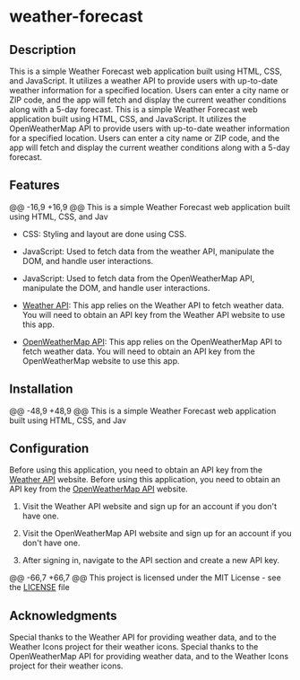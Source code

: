 # weather-forecast
## Description

This is a simple Weather Forecast web application built using HTML, CSS, and JavaScript. It utilizes a weather API to provide users with up-to-date weather information for a specified location. Users can enter a city name or ZIP code, and the app will fetch and display the current weather conditions along with a 5-day forecast.
This is a simple Weather Forecast web application built using HTML, CSS, and JavaScript. It utilizes the OpenWeatherMap API to provide users with up-to-date weather information for a specified location. Users can enter a city name or ZIP code, and the app will fetch and display the current weather conditions along with a 5-day forecast.

## Features

@@ -16,9 +16,9 @@ This is a simple Weather Forecast web application built using HTML, CSS, and Jav

- CSS: Styling and layout are done using CSS.

- JavaScript: Used to fetch data from the weather API, manipulate the DOM, and handle user interactions.
- JavaScript: Used to fetch data from the OpenWeatherMap API, manipulate the DOM, and handle user interactions.

- [Weather API](https://weatherapi.com/): This app relies on the Weather API to fetch weather data. You will need to obtain an API key from the Weather API website to use this app.
- [OpenWeatherMap API](https://openweathermap.org/api): This app relies on the OpenWeatherMap API to fetch weather data. You will need to obtain an API key from the OpenWeatherMap website to use this app.

## Installation

@@ -48,9 +48,9 @@ This is a simple Weather Forecast web application built using HTML, CSS, and Jav

## Configuration

Before using this application, you need to obtain an API key from the [Weather API](https://weatherapi.com/) website.
Before using this application, you need to obtain an API key from the [OpenWeatherMap API](https://openweathermap.org/api) website.

1. Visit the Weather API website and sign up for an account if you don't have one.
1. Visit the OpenWeatherMap API website and sign up for an account if you don't have one.

2. After signing in, navigate to the API section and create a new API key.

@@ -66,7 +66,7 @@ This project is licensed under the MIT License - see the [LICENSE](LICENSE) file

## Acknowledgments

Special thanks to the Weather API for providing weather data, and to the Weather Icons project for their weather icons.
Special thanks to the OpenWeatherMap API for providing weather data, and to the Weather Icons project for their weather icons.
